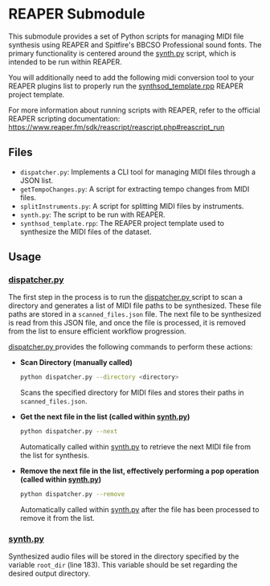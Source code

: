 # REAPER Submodule

This submodule provides a set of Python scripts for managing MIDI file synthesis using REAPER and Spitfire's BBCSO Professional sound fonts. The primary functionality is centered around the [synth.py](./synth.py) script, which is intended to be run within REAPER.

You will additionally need to add the following midi conversion tool to your REAPER plugins list to properly run the [synthsod_template.rpp](./synthsod_template.RPP) REAPER project template.

For more information about running scripts with REAPER, refer to the official REAPER scripting documentation: https://www.reaper.fm/sdk/reascript/reascript.php#reascript_run

## Files

- `dispatcher.py`: Implements a CLI tool for managing MIDI files through a JSON list.
- `getTempoChanges.py`: A script for extracting tempo changes from MIDI files.
- `splitInstruments.py`: A script for splitting MIDI files by instruments.
- `synth.py`: The script to be run with REAPER.
- `synthsod_template.rpp`: The REAPER project template used to synthesize the MIDI files of the dataset. 

## Usage

### [dispatcher.py](./dispatcher.py)
The first step in the process is to run the [dispatcher.py ](./dispatcher.py) script to scan a directory and generates a list of MIDI file paths to be synthesized. These file paths are stored in a `scanned_files.json` file. The next file to be synthesized is read from this JSON file, and once the file is processed, it is removed from the list to ensure efficient workflow progression.

[dispatcher.py ](./dispatcher.py) provides the following commands to perform these actions:

- **Scan Directory (manually called)**
    ```bash
    python dispatcher.py --directory <directory>
    ```
    Scans the specified directory for MIDI files and stores their paths in `scanned_files.json`.

- **Get the next file in the list (called within [synth.py](./synth.py))**
    ```bash
    python dispatcher.py --next 
    ```
    Automatically called within [synth.py](./synth.py) to retrieve the next MIDI file from the list for synthesis.

- **Remove the next file in the list, effectively performing a pop operation (called within [synth.py](./synth.py))**
    ```bash
    python dispatcher.py --remove
    ```
    Automatically called within [synth.py](./synth.py) after the file has been processed to remove it from the list.

### [synth.py](./synth.py)

Synthesized audio files will be stored in the directory specified by the variable `root_dir` (line 183). This variable should be set regarding the desired output directory.

